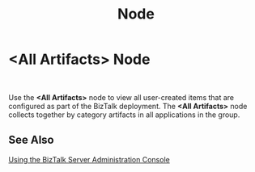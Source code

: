 ﻿---
title: <All Artifacts> Node
TOCTitle: <All Artifacts> Node
ms:assetid: 4a81a0b7-a73e-45c7-b393-402cb322f86b
ms:mtpsurl: https://msdn.microsoft.com/en-us/library/Aa559979(v=BTS.80)
ms:contentKeyID: 51527843
ms.date: 08/30/2017
mtps_version: v=BTS.80
f1_keywords:
- bts10.admin.node.allartifacts
---

# \<All Artifacts\> Node

 

Use the **\<All Artifacts\>** node to view all user-created items that are configured as part of the BizTalk deployment. The **\<All Artifacts\>** node collects together by category artifacts in all applications in the group.

## See Also

[Using the BizTalk Server Administration Console](https://msdn.microsoft.com/en-us/library/aa578089\(v=bts.80\))

